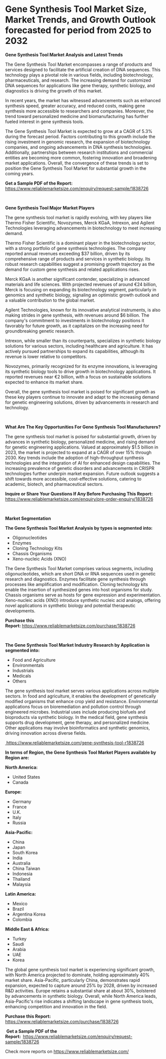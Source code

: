 <p><h1>Gene Synthesis Tool Market Size, Market Trends, and Growth Outlook forecasted for period from 2025 to 2032</h1></p><p><strong>Gene Synthesis Tool Market Analysis and Latest Trends</strong></p>
<p><p>The Gene Synthesis Tool Market encompasses a range of products and services designed to facilitate the artificial creation of DNA sequences. This technology plays a pivotal role in various fields, including biotechnology, pharmaceuticals, and research. The increasing demand for customized DNA sequences for applications like gene therapy, synthetic biology, and diagnostics is driving the growth of this market. </p><p>In recent years, the market has witnessed advancements such as enhanced synthesis speed, greater accuracy, and reduced costs, making gene synthesis more accessible to researchers and companies. Moreover, the trend toward personalized medicine and biomanufacturing has further fueled interest in gene synthesis tools.</p><p>The Gene Synthesis Tool Market is expected to grow at a CAGR of 5.3% during the forecast period. Factors contributing to this growth include the rising investment in genomic research, the expansion of biotechnology companies, and ongoing advancements in DNA synthesis technologies. Additionally, partnerships between research institutions and commercial entities are becoming more common, fostering innovation and broadening market applications. Overall, the convergence of these trends is set to position the Gene Synthesis Tool Market for substantial growth in the coming years.</p></p>
<p><strong>Get a Sample PDF of the Report:&nbsp;</strong> <a href="https://www.reliablemarketsize.com/enquiry/request-sample/1838726?utm_campaign=3132&utm_medium=2&utm_source=Github&utm_content=ia&utm_term=05032025&utm_id=gene-synthesis-tool">https://www.reliablemarketsize.com/enquiry/request-sample/1838726</a></p>
<p>&nbsp;</p>
<p><strong>Gene Synthesis Tool Major Market Players</strong></p>
<p><p>The gene synthesis tool market is rapidly evolving, with key players like Thermo Fisher Scientific, Novozymes, Merck KGaA, Intrexon, and Agilent Technologies leveraging advancements in biotechnology to meet increasing demand. </p><p>Thermo Fisher Scientific is a dominant player in the biotechnology sector, with a strong portfolio of gene synthesis technologies. The company reported annual revenues exceeding $37 billion, driven by its comprehensive range of products and services in synthetic biology. Its robust research capabilities suggest a promising growth trajectory as the demand for custom gene synthesis and related applications rises.</p><p>Merck KGaA is another significant contender, specializing in advanced materials and life sciences. With projected revenues of around €24 billion, Merck is focusing on expanding its biotechnology segment, particularly in genomics and synthetic biology, signaling an optimistic growth outlook and a valuable contribution to the global market.</p><p>Agilent Technologies, known for its innovative analytical instruments, is also making strides in gene synthesis, with revenues around $6 billion. The company's commitment to investments in biotechnology positions it favorably for future growth, as it capitalizes on the increasing need for groundbreaking genetic research.</p><p>Intrexon, while smaller than its counterparts, specializes in synthetic biology solutions for various sectors, including healthcare and agriculture. It has actively pursued partnerships to expand its capabilities, although its revenue is lower relative to competitors.</p><p>Novozymes, primarily recognized for its enzyme innovations, is leveraging its synthetic biology tools to drive growth in biotechnology applications. It reported revenues near €2 billion, with a focus on sustainable solutions expected to enhance its market share.</p><p>Overall, the gene synthesis tool market is poised for significant growth as these key players continue to innovate and adapt to the increasing demand for genetic engineering solutions, driven by advancements in research and technology.</p></p>
<p>&nbsp;</p>
<p><strong>What Are The Key Opportunities For Gene Synthesis Tool Manufacturers?</strong></p>
<p><p>The gene synthesis tool market is poised for substantial growth, driven by advances in synthetic biology, personalized medicine, and rising demand for genetic engineering applications. Valued at approximately $1.5 billion in 2023, the market is projected to expand at a CAGR of over 15% through 2030. Key trends include the adoption of high-throughput synthesis technologies and the integration of AI for enhanced design capabilities. The increasing prevalence of genetic disorders and advancements in CRISPR technologies further underpin market expansion. Future outlook suggests a shift towards more accessible, cost-effective solutions, catering to academic, biotech, and pharmaceutical sectors.</p></p>
<p><strong>Inquire or Share Your Questions If Any Before Purchasing This Report:</strong> <a href="https://www.reliablemarketsize.com/enquiry/pre-order-enquiry/1838726?utm_campaign=3132&utm_medium=2&utm_source=Github&utm_content=ia&utm_term=05032025&utm_id=gene-synthesis-tool">https://www.reliablemarketsize.com/enquiry/pre-order-enquiry/1838726</a></p>
<p>&nbsp;</p>
<p><strong>Market Segmentation</strong></p>
<p><strong>The Gene Synthesis Tool Market Analysis by types is segmented into:</strong></p>
<p><ul><li>Oligonucleotides</li><li>Enzymes</li><li>Cloning Technology Kits</li><li>Chassis Organisms</li><li>Xeno-nucleic Acids (XNO)</li></ul></p>
<p><p>The Gene Synthesis Tool Market comprises various segments, including oligonucleotides, which are short DNA or RNA sequences used in genetic research and diagnostics. Enzymes facilitate gene synthesis through processes like amplification and modification. Cloning technology kits enable the insertion of synthesized genes into host organisms for study. Chassis organisms serve as hosts for gene expression and experimentation. Xeno-nucleic acids (XNO) introduce synthetic nucleic acid analogs, offering novel applications in synthetic biology and potential therapeutic developments.</p></p>
<p><strong>Purchase this Report:&nbsp;</strong><a href="https://www.reliablemarketsize.com/purchase/1838726?utm_campaign=3132&utm_medium=2&utm_source=Github&utm_content=ia&utm_term=05032025&utm_id=gene-synthesis-tool">https://www.reliablemarketsize.com/purchase/1838726</a></p>
<p>&nbsp;</p>
<p><strong>The Gene Synthesis Tool Market Industry Research by Application is segmented into:</strong></p>
<p><ul><li>Food and Agriculture</li><li>Environmentals</li><li>Industrials</li><li>Medicals</li><li>Others</li></ul></p>
<p><p>The gene synthesis tool market serves various applications across multiple sectors. In food and agriculture, it enables the development of genetically modified organisms that enhance crop yield and resistance. Environmental applications focus on bioremediation and pollution control through engineered microbes. Industrial uses include producing biofuels and bioproducts via synthetic biology. In the medical field, gene synthesis supports drug development, gene therapy, and personalized medicine. Other applications may involve bioinformatics and synthetic genomics, driving innovation across diverse fields.</p></p>
<p><a href="https://www.reliablemarketsize.com/gene-synthesis-tool-r1838726?utm_campaign=3132&utm_medium=2&utm_source=Github&utm_content=ia&utm_term=05032025&utm_id=gene-synthesis-tool">&nbsp;https://www.reliablemarketsize.com/gene-synthesis-tool-r1838726</a></p>
<p><strong>In terms of Region, the Gene Synthesis Tool Market Players available by Region are:</strong></p>
<p>
    <p> <strong> North America: </strong>
        <ul>
            <li>United States</li>
            <li>Canada</li>
        </ul>
        </p> 
    <p> <strong> Europe: </strong>
        <ul>
            <li>Germany</li>
            <li>France</li>
            <li>U.K.</li>
            <li>Italy</li>
            <li>Russia</li>
        </ul>
        </p> 
    <p> <strong> Asia-Pacific: </strong>
        <ul>
            <li>China</li>
            <li>Japan</li>
            <li>South Korea</li>
            <li>India</li>
            <li>Australia</li>
            <li>China Taiwan</li>
            <li>Indonesia</li>
            <li>Thailand</li>
            <li>Malaysia</li>
        </ul>
        </p> 
    <p> <strong> Latin America: </strong>
        <ul>
            <li>Mexico</li>
            <li>Brazil</li>
            <li>Argentina Korea</li>
            <li>Colombia</li>
        </ul>
        </p> 
    <p> <strong> Middle East & Africa: </strong>
        <ul>
            <li>Turkey</li>
            <li>Saudi</li>
            <li>Arabia</li>
            <li>UAE</li>
            <li>Korea</li>
        </ul>
    </p>
    </p>
<p><p>The global gene synthesis tool market is experiencing significant growth, with North America projected to dominate, holding approximately 40% market share. Asia-Pacific, particularly China, demonstrates rapid expansion, expected to capture around 25% by 2028, driven by increased R&D activities. Europe retains a substantial share at about 30%, bolstered by advancements in synthetic biology. Overall, while North America leads, Asia-Pacific's rise indicates a shifting landscape in gene synthesis tools, enhancing competition and innovation in the field.</p></p>
<p><strong>Purchase this Report: </strong><a href="https://www.reliablemarketsize.com/purchase/1838726?utm_campaign=3132&utm_medium=2&utm_source=Github&utm_content=ia&utm_term=05032025&utm_id=gene-synthesis-tool">https://www.reliablemarketsize.com/purchase/1838726</a></p>
<p>&nbsp;<strong>Get a Sample PDF of the Report:&nbsp;&nbsp;</strong><a href="https://www.reliablemarketsize.com/enquiry/request-sample/1838726?utm_campaign=3132&utm_medium=2&utm_source=Github&utm_content=ia&utm_term=05032025&utm_id=gene-synthesis-tool">https://www.reliablemarketsize.com/enquiry/request-sample/1838726</a></p>
<p><strong></strong></p>
<p>Check more reports on <a href="https://www.reliablemarketsize.com/?utm_campaign=3132&utm_medium=2&utm_source=Github&utm_content=ia&utm_term=05032025&utm_id=gene-synthesis-tool">https://www.reliablemarketsize.com/</a></p>